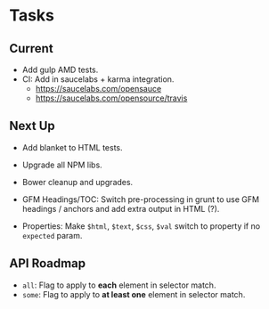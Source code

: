Tasks
=====

## Current

* Add gulp AMD tests.
* CI: Add in saucelabs + karma integration.
    * https://saucelabs.com/opensauce
    * https://saucelabs.com/opensource/travis

## Next Up

* Add blanket to HTML tests.
* Upgrade all NPM libs.
* Bower cleanup and upgrades.

* GFM Headings/TOC: Switch pre-processing in grunt to use GFM headings / anchors
  and add extra output in HTML (?).
* Properties: Make `$html`, `$text`, `$css`, `$val` switch to property if no
  `expected` param.

## API Roadmap

* `all`: Flag to apply to **each** element in selector match.
* `some`: Flag to apply to **at least one** element in selector match.
